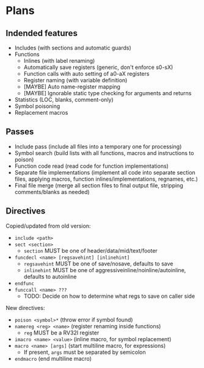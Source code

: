 ﻿# Plans

## Indended features

- Includes (with sections and automatic guards)
- Functions
  - Inlines (with label renaming)
  - Automatically save registers (generic, don't enforce s0-sX)
  - Function calls with auto setting of a0-aX registers
  - Register naming (with variable definition)
  - [MAYBE] Auto name-register mapping
  - [MAYBE] Ignorable static type checking for arguments and returns
- Statistics (LOC, blanks, comment-only)
- Symbol poisoning
- Replacement macros

## Passes

- Include pass (include all files into a temporary one for processing)
- Symbol search (build lists with all functions, macros and instructions to poison)
- Function code read (read code for function implementations)
- Separate file implementations (implement all code into separate section files, applying macros, function inlines/implementations, regnames, etc.)
- Final file merge (merge all section files to final output file, stripping comments/blanks as needed)

## Directives

Copied/updated from old version:

- `include <path>`
- `sect <section>`
  - `section` MUST be one of header/data/mid/text/footer
- `funcdecl <name> [regsavehint] [inlinehint]`
  - `regsavehint` MUST be one of save/nosave, defaults to save
  - `inlinehint` MUST be one of aggressiveinline/noinline/autoinline, defaults to autoinline
- `endfunc`
- `funccall <name> ???`
  - TODO: Decide on how to determine what regs to save on caller side

New directives:

- `poison <symbol>*` (throw error if symbol found)
- `namereg <reg> <name>` (register renaming inside functions)
  - `reg` MUST be a RV32I register
- `imacro <name> <value>` (inline macro, for symbol replacement)
- `macro <name> [args]` (start multiline macro, for expressions)
  - If present, `args` must be separated by semicolon
- `endmacro` (end multiline macro)